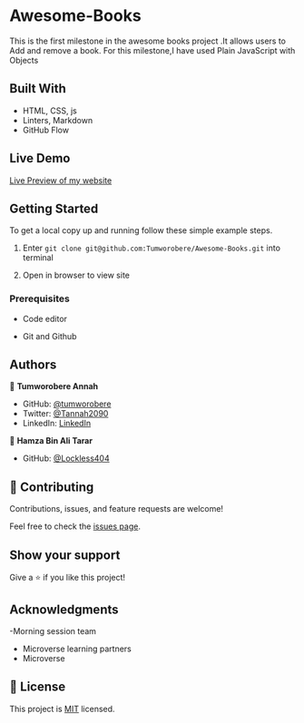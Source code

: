 # Awesome-Books
This is the first milestone in the awesome books project .It allows users to Add and remove a book. For this milestone,I have used Plain JavaScript with Objects 

## Built With

- HTML, CSS, js
- Linters, Markdown
- GitHub Flow 

## Live Demo
 [Live Preview of my website](https://tumworobere.github.io/Awesome-Books/)


## Getting Started

To get a local copy up and running follow these simple example steps.

1) Enter `git clone git@github.com:Tumworobere/Awesome-Books.git` into terminal

2) Open in browser to view site


### Prerequisites

- Code editor

- Git and Github

## Authors

👤 **Tumworobere Annah**

- GitHub: [@tumworobere](https://github.com/tumworobere)
- Twitter: [@Tannah2090](https://twitter.com/Tannah2090)
- LinkedIn: [LinkedIn](www.linkedin.com/in/annah-tumworobere-6258b443)


👤 **Hamza Bin Ali Tarar**

- GitHub: [@Lockless404](https://github.com/lockless404)

## 🤝 Contributing

Contributions, issues, and feature requests are welcome!

Feel free to check the [issues page](../../issues/).

## Show your support

Give a ⭐️ if you like this project!

## Acknowledgments

-Morning session team
- Microverse learning partners
- Microverse


## 📝 License

This project is [MIT](./MIT.md) licensed.
